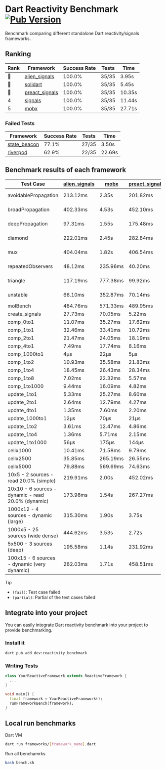 # Dart Reactivity Benchmark [![Pub Version](https://img.shields.io/pub/v/reactivity_benchmark)](https://pub.dev/packages/reactivity_benchmark)

Benchmark comparing different standalone Dart reactivity/signals frameworks.

## Ranking

<!-- ranking start -->
| Rank | Framework | Success Rate | Tests | Time |
|------|-----------|--------------|-------|------|
| 🥇 | [alien_signals](https://github.com/medz/alien-signals-dart) | 100.0% | 35/35 | 3.95s |
| 🥈 | [solidart](https://github.com/nank1ro/solidart) | 100.0% | 35/35 | 5.45s |
| 🥉 | [preact_signals](https://pub.dev/packages/preact_signals) | 100.0% | 35/35 | 10.35s |
| 4 | [signals](https://github.com/rodydavis/signals.dart) | 100.0% | 35/35 | 11.44s |
| 5 | [mobx](https://github.com/mobxjs/mobx.dart) | 100.0% | 35/35 | 27.71s |

<!-- ranking end -->

### **Failed Tests**

<!-- fail start -->
| Framework | Success Rate | Tests | Time |
|-----------|--------------|-------|------|
| [state_beacon](https://github.com/jinyus/dart_beacon) | 77.1% | 27/35 | 3.50s |
| [riverpod](https://github.com/rrousselGit/riverpod) | 62.9% | 22/35 | 22.69s |

<!-- fail end -->

## Benchmark results of each framework

<!-- test-case start -->
| Test Case | [alien_signals](https://github.com/medz/alien-signals-dart) | [mobx](https://github.com/mobxjs/mobx.dart) | [preact_signals](https://pub.dev/packages/preact_signals) | [riverpod](https://github.com/rrousselGit/riverpod) | [signals](https://github.com/rodydavis/signals.dart) | [solidart](https://github.com/nank1ro/solidart) | [state_beacon](https://github.com/jinyus/dart_beacon) |
|---|---|---|---|---|---|---|---|
| avoidablePropagation | 213.12ms | 2.35s | 201.82ms | 1.37s | 207.53ms | 288.60ms | 167.17ms (fail) |
| broadPropagation | 402.33ms | 4.53s | 452.10ms | 82.88ms (fail) | 460.03ms | 519.32ms | 5.92ms (fail) |
| deepPropagation | 97.31ms | 1.55s | 175.48ms | 2.05s (fail) | 172.00ms | 173.44ms | 151.77ms (fail) |
| diamond | 222.01ms | 2.45s | 282.84ms | 2.77s (fail) | 288.60ms | 351.32ms | 182.82ms (fail) |
| mux | 404.04ms | 1.82s | 406.54ms | 569.89ms (fail) | 413.49ms | 438.96ms | 198.01ms (fail) |
| repeatedObservers | 48.12ms | 235.96ms | 40.20ms | 385.52ms (fail) | 44.86ms | 86.53ms | 52.92ms (fail) |
| triangle | 117.19ms | 777.38ms | 99.92ms | 820.95ms (fail) | 103.17ms | 115.02ms | 78.50ms (fail) |
| unstable | 66.10ms | 352.87ms | 70.14ms | 626.31ms (fail) | 79.00ms | 102.97ms | 337.05ms (fail) |
| molBench | 484.76ms | 571.33ms | 489.95ms | 12.14ms | 485.12ms | 501.38ms | 1.10ms |
| create_signals | 27.73ms | 70.05ms | 5.22ms | 24.30ms | 26.40ms | 48.75ms | 59.87ms |
| comp_0to1 | 11.07ms | 35.27ms | 17.62ms | 15.22ms | 11.63ms | 47.06ms | 53.33ms |
| comp_1to1 | 32.46ms | 33.41ms | 10.72ms | 31.02ms | 21.16ms | 40.64ms | 56.14ms |
| comp_2to1 | 21.47ms | 24.05ms | 18.19ms | 32.21ms | 9.02ms | 9.61ms | 36.63ms |
| comp_4to1 | 7.49ms | 17.74ms | 8.16ms | 12.62ms | 1.97ms | 12.69ms | 16.71ms |
| comp_1000to1 | 4μs | 22μs | 5μs | 6μs | 5μs | 19μs | 42μs |
| comp_1to2 | 10.93ms | 35.58ms | 21.83ms | 12.21ms | 18.31ms | 24.52ms | 45.60ms |
| comp_1to4 | 18.45ms | 26.43ms | 28.34ms | 23.58ms | 9.34ms | 24.99ms | 44.76ms |
| comp_1to8 | 7.02ms | 22.32ms | 5.57ms | 8.28ms | 6.42ms | 30.96ms | 43.21ms |
| comp_1to1000 | 9.44ms | 16.09ms | 4.82ms | 5.87ms | 4.43ms | 16.04ms | 39.31ms |
| update_1to1 | 5.33ms | 25.27ms | 8.60ms | 85.13ms | 9.00ms | 15.57ms | 6.02ms |
| update_2to1 | 2.64ms | 12.79ms | 4.27ms | 44.48ms | 4.46ms | 7.71ms | 2.84ms |
| update_4to1 | 1.35ms | 7.60ms | 2.20ms | 20.52ms | 2.21ms | 3.83ms | 1.44ms |
| update_1000to1 | 12μs | 70μs | 21μs | 211μs | 36μs | 38μs | 14μs |
| update_1to2 | 3.61ms | 12.47ms | 4.86ms | 45.19ms | 4.67ms | 7.69ms | 2.83ms |
| update_1to4 | 1.36ms | 5.71ms | 2.15ms | 21.55ms | 2.24ms | 3.88ms | 1.45ms |
| update_1to1000 | 56μs | 175μs | 144μs | 144μs | 41μs | 179μs | 385μs |
| cellx1000 | 10.41ms | 71.58ms | 9.79ms | N/A | 9.74ms | 11.63ms | 5.61ms |
| cellx2500 | 35.85ms | 265.19ms | 26.55ms | N/A | 33.18ms | 32.45ms | 24.98ms |
| cellx5000 | 79.88ms | 569.69ms | 74.63ms | N/A | 69.28ms | 86.41ms | 59.63ms |
| 10x5 - 2 sources - read 20.0% (simple) | 219.91ms | 2.00s | 452.02ms | 2.20s | 505.96ms | 354.49ms | 258.32ms |
| 10x10 - 6 sources - dynamic - read 20.0% (dynamic) | 173.96ms | 1.54s | 267.27ms | 1.50s (partial) | 279.99ms | 245.19ms | 222.10ms |
| 1000x12 - 4 sources - dynamic (large) | 315.30ms | 1.90s | 3.75s | 2.62s (partial) | 4.02s | 467.02ms | 355.08ms |
| 1000x5 - 25 sources (wide dense) | 444.62ms | 3.53s | 2.72s | 4.12s | 3.43s | 729.70ms | 508.09ms |
| 5x500 - 3 sources (deep) | 195.58ms | 1.14s | 231.92ms | 1.40s | 227.01ms | 271.75ms | 211.38ms |
| 100x15 - 6 sources - dynamic (very dynamic) | 262.03ms | 1.71s | 458.51ms | 1.79s (partial) | 475.50ms | 383.95ms | 268.41ms |

<!-- test-case end -->

> [!TIP]
> - `(fail)`: Test case failed
> - `(partial)`: Partial of the test cases failed

## Integrate into your project

You can easily integrate Dart reactivity benchmark into your project to provide benchmarking.

### Install it

```bash
dart pub add dev:reactivity_benchmark
```

### Writing Tests

```dart
class YourReactiveFramework extends ReactiveFramework {
  ...
}

void main() {
  final framework = YourReactiveFramework();
  runFrameworkBench(framework);
}
```

## Local run benchmarks

Dart VM
```bash
dart run frameworks/[framework_name].dart
```

Run all benchamrks
```bash
bash bench.sh
```
